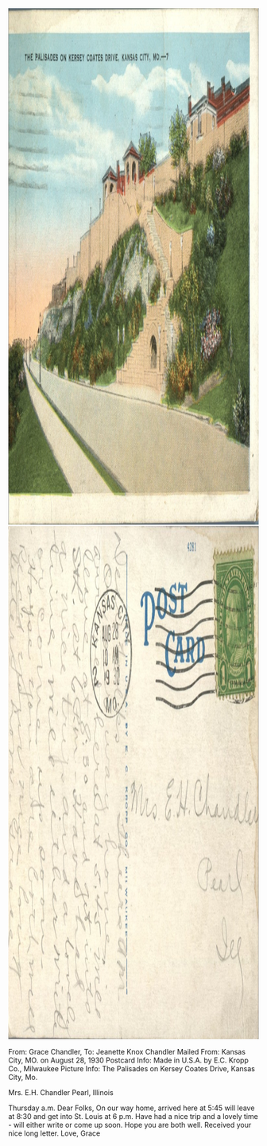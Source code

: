 <html><body><img class="alignnone size-full wp-image-1260" src="/wp-content/uploads/2014/06/postcard-2014-20140605_15314873_0548.jpg" alt="postcard-2014-20140605_15314873_0548" width="1523" height="1039"> <img class="alignnone size-full wp-image-1261" src="/wp-content/uploads/2014/06/postcard-2014-20140605_15320577_0549.jpg" alt="postcard-2014-20140605_15320577_0549" width="1549" height="1032">

From: Grace Chandler, To: Jeanette Knox Chandler
Mailed From: Kansas City, MO. on August 28, 1930
Postcard Info: Made in U.S.A. by E.C. Kropp Co., Milwaukee
Picture Info: The Palisades on Kersey Coates Drive, Kansas City, Mo.

Mrs. E.H. Chandler
Pearl, Illinois

Thursday a.m.
Dear Folks,
On our way home, arrived here at 5:45 will leave at 8:30 and get into St. Louis at 6 p.m. Have had a nice trip and a lovely time - will either write or come up soon. Hope you are both well. Received your nice long letter.
Love,
Grace</body></html>